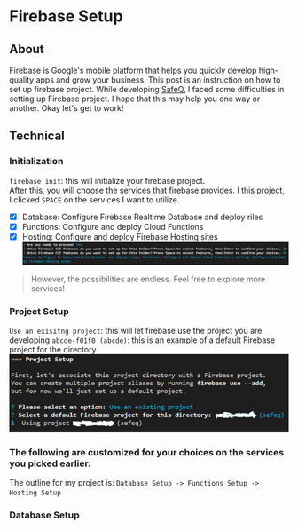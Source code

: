 # Firebase Setup
## About
Firebase is Google's mobile platform that helps you quickly develop high-quality apps and grow your business.
This post is an instruction on how to set up firebase project.
While developing [SafeQ](https://github.com/ltn18/), I faced some difficulties in setting up Firebase project.
I hope that this may help you one way or another. Okay let's get to work!

## Technical
### Initialization
`firebase init`: this will initialize your firebase project.\
After this, you will choose the services that firebase provides. I this project, I clicked `SPACE` on 
the services I want to utilize.
- [x] Database: Configure Firebase Realtime Database and deploy riles
- [x] Functions: Configure and deploy Cloud Functions
- [x] Hosting: Configure and deploy Firebase Hosting sites
![image](/public/firebaseSetup/firebase-init.PNG)  
> However, the possibilities are endless. Feel free to explore more services!

### Project Setup
`Use an exisitng project`: this will let firebase use the project you are developing
`abcde-f01f0 (abcde)`: this is an example of a default Firebase project for the directory
![image](/public/firebaseSetup/project-setup.PNG)  

### The following are customized for your choices on the services you picked earlier. 
The outline for my project is: `Database Setup -> Functions Setup -> Hosting Setup`

### Database Setup
